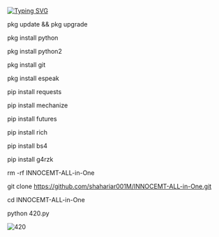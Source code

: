 [![Typing SVG](https://readme-typing-svg.demolab.com?font=Fira+Code&pause=1000&color=611FF7&width=435&lines=Assalamu+Alaykum%F0%9F%8C%BA;INNOCENT+ALL+IN+ONE+Tools%F0%9F%92%9A;Follow+My+GitHub%F0%9F%A5%B0;Thank+You+Everyone%E2%9D%A4%EF%B8%8F)](https://git.io/typing-svg)

pkg update && pkg upgrade

pkg install python

pkg install python2

pkg install git

pkg install espeak

pip install requests

pip install mechanize

pip install futures

pip install rich

pip install bs4

pip install g4rzk

rm -rf INNOCEMT-ALL-in-One

git clone https://github.com/shahariar001M/INNOCEMT-ALL-in-One.git

cd INNOCEMT-ALL-in-One

python 420.py 

![420](https://ibb.co/pdHLb82)